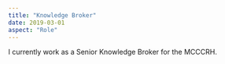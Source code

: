 ```yaml
---
title: "Knowledge Broker"
date: 2019-03-01
aspect: "Role"
---
```


I currently work as a Senior Knowledge Broker for the MCCCRH.
